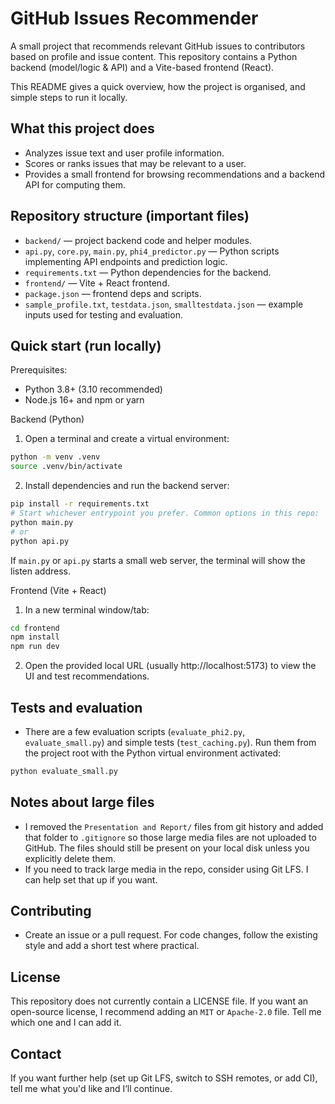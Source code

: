 # GitHub Issues Recommender

A small project that recommends relevant GitHub issues to contributors based on profile and issue content. This repository contains a Python backend (model/logic & API) and a Vite-based frontend (React).

This README gives a quick overview, how the project is organised, and simple steps to run it locally.

## What this project does

- Analyzes issue text and user profile information.
- Scores or ranks issues that may be relevant to a user.
- Provides a small frontend for browsing recommendations and a backend API for computing them.

## Repository structure (important files)

- `backend/` — project backend code and helper modules.
- `api.py`, `core.py`, `main.py`, `phi4_predictor.py` — Python scripts implementing API endpoints and prediction logic.
- `requirements.txt` — Python dependencies for the backend.
- `frontend/` — Vite + React frontend.
- `package.json` — frontend deps and scripts.
- `sample_profile.txt`, `testdata.json`, `smalltestdata.json` — example inputs used for testing and evaluation.

## Quick start (run locally)

Prerequisites:
- Python 3.8+ (3.10 recommended)
- Node.js 16+ and npm or yarn

Backend (Python)

1. Open a terminal and create a virtual environment:

```bash
python -m venv .venv
source .venv/bin/activate
```

2. Install dependencies and run the backend server:

```bash
pip install -r requirements.txt
# Start whichever entrypoint you prefer. Common options in this repo:
python main.py
# or
python api.py
```

If `main.py` or `api.py` starts a small web server, the terminal will show the listen address.

Frontend (Vite + React)

1. In a new terminal window/tab:

```bash
cd frontend
npm install
npm run dev
```

2. Open the provided local URL (usually http://localhost:5173) to view the UI and test recommendations.

## Tests and evaluation

- There are a few evaluation scripts (`evaluate_phi2.py`, `evaluate_small.py`) and simple tests (`test_caching.py`). Run them from the project root with the Python virtual environment activated:

```bash
python evaluate_small.py
```

## Notes about large files

- I removed the `Presentation and Report/` files from git history and added that folder to `.gitignore` so those large media files are not uploaded to GitHub. The files should still be present on your local disk unless you explicitly delete them.
- If you need to track large media in the repo, consider using Git LFS. I can help set that up if you want.

## Contributing

- Create an issue or a pull request. For code changes, follow the existing style and add a short test where practical.

## License

This repository does not currently contain a LICENSE file. If you want an open-source license, I recommend adding an `MIT` or `Apache-2.0` file. Tell me which one and I can add it.

## Contact

If you want further help (set up Git LFS, switch to SSH remotes, or add CI), tell me what you'd like and I’ll continue.

